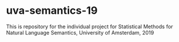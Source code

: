 # uva-semantics-19
This is repository for the individual project for Statistical Methods for Natural Language Semantics, University of Amsterdam, 2019
